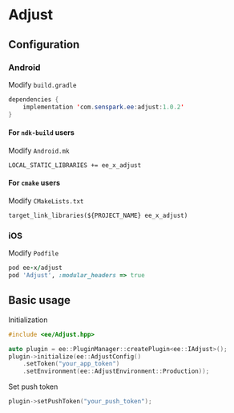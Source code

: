 # Adjust
## Configuration
### Android
Modify `build.gradle`
```java
dependencies {
    implementation 'com.senspark.ee:adjust:1.0.2'
}
```

#### For `ndk-build` users
Modify `Android.mk`
```
LOCAL_STATIC_LIBRARIES += ee_x_adjust
```

#### For `cmake` users
Modify `CMakeLists.txt`
```
target_link_libraries(${PROJECT_NAME} ee_x_adjust)
```
### iOS
Modify `Podfile`
```ruby
pod ee-x/adjust
pod 'Adjust', :modular_headers => true
```

## Basic usage
Initialization
```cpp
#include <ee/Adjust.hpp>

auto plugin = ee::PluginManager::createPlugin<ee::IAdjust>();
plugin->initialize(ee::AdjustConfig()
    .setToken("your_app_token")
    .setEnvironment(ee::AdjustEnvironment::Production));
```

Set push token
```cpp
plugin->setPushToken("your_push_token");
```
